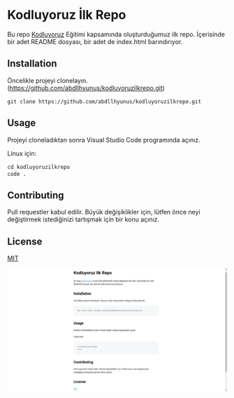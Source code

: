 # Kodluyoruz İlk Repo
Bu repo [Kodluyoruz](https://www.kodluyoruz.org) Eğitimi kapsamında oluşturduğumuz ilk repo. İçerisinde bir adet README dosyası, bir adet de index.html barındırıyor.

## Installation

Öncelikle projeyi clonelayın. (https://github.com/abdllhyunus/kodluyoruzilkrepo.git)
```
git clone https://github.com/abdllhyunus/kodluyoruzilkrepo.git
```

## Usage

Projeyi cloneladıktan sonra Visual Studio Code programında açınız.

Linux için:

```
cd kodluyoruzilkrepo
code .
```

## Contributing

Pull requestler kabul edilir. Büyük değişiklikler için, lütfen önce neyi değiştirmek istediğinizi tartışmak için bir konu açınız.

## License

[MIT](https://github.com/abdllhyunus/kodluyoruzilkrepo/blob/60e392975610dda1bc3ca88de7924113b4993981/LICENSE)

![](https://raw.githubusercontent.com/Kodluyoruz/taskforce/main/git/odev1/figures/markdown.png)